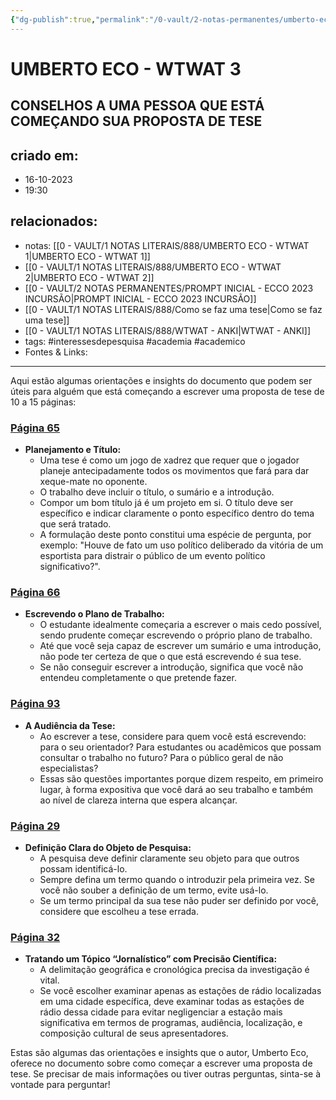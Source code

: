 ```yaml
---
{"dg-publish":true,"permalink":"/0-vault/2-notas-permanentes/umberto-eco-wtwat-3/","tags":["permanente","interessesdepesquisa","academia","academico"],"dgHomeLink":true,"dgShowLocalGraph":true,"dgShowFileTree":true,"dgEnableSearch":true,"noteIcon":""}
---
```


# UMBERTO ECO - WTWAT 3
## CONSELHOS A UMA PESSOA QUE ESTÁ COMEÇANDO SUA PROPOSTA DE TESE
## criado em: 
- 16-10-2023
- 19:30
## relacionados:
- notas: [[0 - VAULT/1 NOTAS LITERAIS/888/UMBERTO ECO - WTWAT 1\|UMBERTO ECO - WTWAT 1]]
- [[0 - VAULT/1 NOTAS LITERAIS/888/UMBERTO ECO - WTWAT 2\|UMBERTO ECO - WTWAT 2]]
- [[0 - VAULT/2 NOTAS PERMANENTES/PROMPT INICIAL - ECCO 2023 INCURSÃO\|PROMPT INICIAL - ECCO 2023 INCURSÃO]]
- [[0 - VAULT/1 NOTAS LITERAIS/888/Como se faz uma tese\|Como se faz uma tese]]
- [[0 - VAULT/1 NOTAS LITERAIS/888/WTWAT - ANKI\|WTWAT - ANKI]]
- tags: #interessesdepesquisa #academia #academico 
- Fontes & Links: 
---

Aqui estão algumas orientações e insights do documento que podem ser úteis para alguém que está começando a escrever uma proposta de tese de 10 a 15 páginas:

### [Página 65](https://askyourpdf.com/upload)
- **Planejamento e Título:**
  - Uma tese é como um jogo de xadrez que requer que o jogador planeje antecipadamente todos os movimentos que fará para dar xeque-mate no oponente.
  - O trabalho deve incluir o título, o sumário e a introdução.
  - Compor um bom título já é um projeto em si. O título deve ser específico e indicar claramente o ponto específico dentro do tema que será tratado.
  - A formulação deste ponto constitui uma espécie de pergunta, por exemplo: "Houve de fato um uso político deliberado da vitória de um esportista para distrair o público de um evento político significativo?".

### [Página 66](https://askyourpdf.com/upload)
- **Escrevendo o Plano de Trabalho:**
  - O estudante idealmente começaria a escrever o mais cedo possível, sendo prudente começar escrevendo o próprio plano de trabalho.
  - Até que você seja capaz de escrever um sumário e uma introdução, não pode ter certeza de que o que está escrevendo é sua tese.
  - Se não conseguir escrever a introdução, significa que você não entendeu completamente o que pretende fazer.

### [Página 93](https://askyourpdf.com/upload)
- **A Audiência da Tese:**
  - Ao escrever a tese, considere para quem você está escrevendo: para o seu orientador? Para estudantes ou acadêmicos que possam consultar o trabalho no futuro? Para o público geral de não especialistas?
  - Essas são questões importantes porque dizem respeito, em primeiro lugar, à forma expositiva que você dará ao seu trabalho e também ao nível de clareza interna que espera alcançar.

### [Página 29](https://askyourpdf.com/upload)
- **Definição Clara do Objeto de Pesquisa:**
  - A pesquisa deve definir claramente seu objeto para que outros possam identificá-lo.
  - Sempre defina um termo quando o introduzir pela primeira vez. Se você não souber a definição de um termo, evite usá-lo.
  - Se um termo principal da sua tese não puder ser definido por você, considere que escolheu a tese errada.

### [Página 32](https://askyourpdf.com/upload)
- **Tratando um Tópico “Jornalístico” com Precisão Científica:**
  - A delimitação geográfica e cronológica precisa da investigação é vital.
  - Se você escolher examinar apenas as estações de rádio localizadas em uma cidade específica, deve examinar todas as estações de rádio dessa cidade para evitar negligenciar a estação mais significativa em termos de programas, audiência, localização, e composição cultural de seus apresentadores.

Estas são algumas das orientações e insights que o autor, Umberto Eco, oferece no documento sobre como começar a escrever uma proposta de tese. Se precisar de mais informações ou tiver outras perguntas, sinta-se à vontade para perguntar!